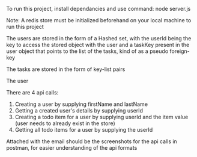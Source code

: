 To run this project, install dependancies and use command: node server.js

Note: A redis store must be initialized beforehand on your local machine to run this project

The users are stored in the form of a Hashed set, with the userId being the key to access the stored object with the user and a taskKey present in the user object that points to the list of the tasks, kind of as a pseudo foreign-key

The tasks are stored in the form of key-list pairs

The user 

There are 4 api calls:

1) Creating a user by supplying firstName and lastName
2) Getting a created user's details by supplying userId
3) Creating a todo item for a user by supplying userId and the item value (user needs to already exist in the store)
4) Getting all todo items for a user by supplying the userId

Attached with the email should be the screenshots for the api calls in postman, for easier understanding of the api formats
